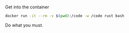 Get into the container
```bash
docker run -it --rm -v $(pwd):/code -w /code rust bash
```

Do what you must.
